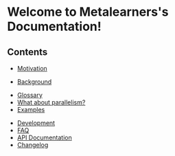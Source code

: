 # Welcome to Metalearners's Documentation!

## Contents

<!-- Nested lists need 4 spaces indentation -->

- [Motivation](motivation.md)
<!-- - [Why CATE estimation?](motivation.md#why-cate-estimation)
- [Why MetaLearners?](motivation.md#why-metalearners)
- [Why not `causalml` or `econml`?](motivation.md#why-not-causalml-or-econml) -->
- [Background](background.md)
<!-- - [CATE estimation](background.md#cate-estimation)
- [MetaLearners](background.md#metalearners) -->
- [Glossary](glossary.md)
- [What about parallelism?](parallelism.md)
- [Examples](examples/index.rst)
<!-- - [Estimating CATEs with MetaLearners](examples/example_basic.ipynb)
- [Estimating ATEs with DRLearner](examples/example_estimating_ates.ipynb)
- [Reusing base models](examples/example_reuse.ipynb)
- [Explainability: Lime plots of MetaLearners](examples/example_lime.ipynb)
- [Explainability: Feature importance and SHAP values](examples/example_feature_importance_shap.ipynb)
- [Model selection with Optuna](examples/example_optuna.ipynb)
- [Tuning hyperparameters of a MetaLearner with MetaLearnerGridSearch](examples/example_gridsearch.ipynb)
- [Generating data](examples/example_data_generation.ipynb)
- [Estimating CATEs for survival analysis](examples/example_survival.ipynb)
- [What if I know the propensity score?](examples/example_propensity.ipynb)
- [Converting a MetaLearner to ONNX](examples/example_onnx.ipynb) -->
- [Development](development.md)
- [FAQ](faq.md)
- [API Documentation](api_documentation.md)
- [Changelog](changelog.md)
